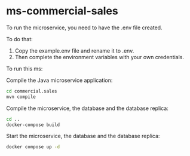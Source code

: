 # ms-commercial-sales

To run the microservice, you need to have the .env file created.

To do that:
1. Copy the example.env file and rename it to .env.
2. Then complete the environment variables with your own credentials.

To run this ms:


Compile the Java microservice application:
```bash
cd commercial.sales
mvn compile
```

Compile the microservice, the database and the database replica:
```bash
cd ..
docker-compose build
```

Start the microservice, the database and the database replica:
```bash
docker compose up -d
```